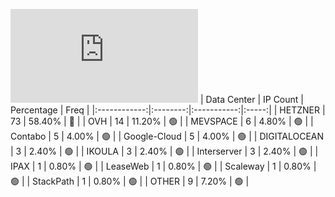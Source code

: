 ![Diagramm](https://github.com/obajay/StateSync-snapshots/blob/main/Projects/Gitopia/1/README.md)
| Data Center | IP Count | Percentage | Freq |
|:------------:|:--------:|:-----------:|:-----:|
| HETZNER | 73 | 58.40% | 🔴 |
| OVH | 14 | 11.20% | 🟢 |
| MEVSPACE | 6 | 4.80% | 🟢 |
| Contabo | 5 | 4.00% | 🟢 |
| Google-Cloud | 5 | 4.00% | 🟢 |
| DIGITALOCEAN | 3 | 2.40% | 🟢 |
| IKOULA | 3 | 2.40% | 🟢 |
| Interserver | 3 | 2.40% | 🟢 |
| IPAX | 1 | 0.80% | 🟢 |
| LeaseWeb | 1 | 0.80% | 🟢 |
| Scaleway | 1 | 0.80% | 🟢 |
| StackPath | 1 | 0.80% | 🟢 |
| OTHER | 9 | 7.20% | 🟢 |